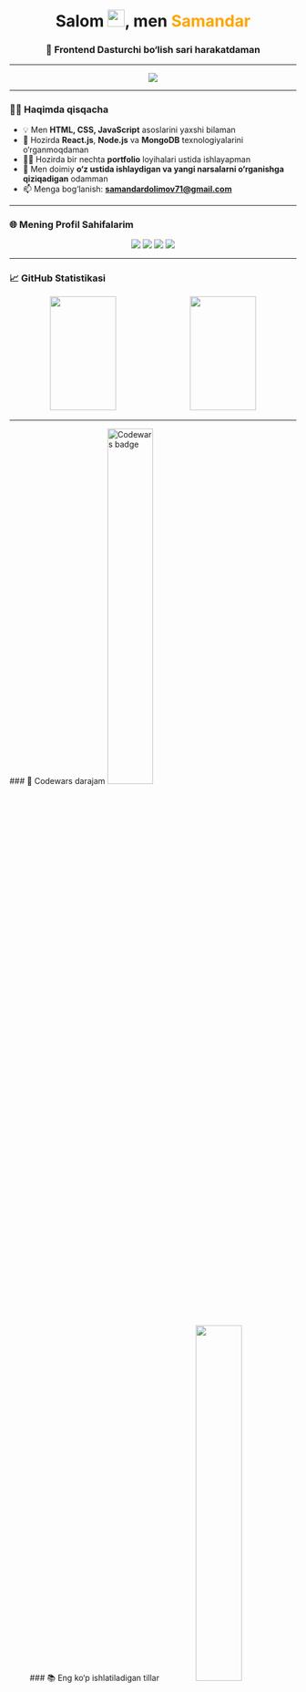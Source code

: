 <!-- <h1 align="center">💻 Assalomu alaykum!</h1>
<h2 align="center">Men Samandar – kod yozishni sevuvchi frontenderman ⚡</h2>

---

### 🧩 Men kimman?

- 🔭 Hozirda React va Node bilan ishlayman
- 🔥 Kod men uchun nafaqat texnologiya, balki san’at
- 🧠 Har doim yangi narsalarni o‘rganishga tayyorman
- 👨‍🎓 O‘z loyihalarim ustida ishlayapman

---

### 🧪 Texnologiyalarim

- **Frontend**: HTML5, CSS3, Tailwind, JavaScript, React
- **Backend**: Node.js (asosiy bilimlar)
- **Database**: MongoDB (asosiy foydalanish)
- **Versiya nazorati**: Git, GitHub

---

### 📈 Statistika

<p align="center">
  <img src="https://github-readme-stats.vercel.app/api?username=DolimovS&theme=radical&show_icons=true" width="48%" />
  <img src="https://github-readme-streak-stats.herokuapp.com?user=DolimovS&theme=radical&date_format=M%20j%5B%2C%20Y%5D" width="48%" />
</p>

---

### 🔍 Loyiha faoliyatlarim

- 📦 [Portfolio saytim](https://dolimov.uz)
- 💬 [Telegram](https://t.me/Dolimov_2005)
- 🧠 [Codewars](https://www.codewars.com/users/DolimovS)

---

### 🔧 Biladiganlarim ikonkalarda

<p align="center">
  <img src="https://skillicons.dev/icons?i=html,css,js,react,tailwind,nodejs,mongodb,git" />
</p>

 -->



<h1 align="center"> Salom <img src="https://em-content.zobj.net/source/microsoft-teams/363/waving-hand_1f44b.png" width="30px"/>, men <span style="color:#ffa500;">Samandar</span></h1>
<h3 align="center">🚀 Frontend Dasturchi bo‘lish sari harakatdaman</h3>

---

<p align="center">
  <img src="https://skillicons.dev/icons?i=html,css,js,react,nodejs,mongodb,git" />
</p>

---

### 🧑‍💻 Haqimda qisqacha

- 💡 Men **HTML, CSS, JavaScript** asoslarini yaxshi bilaman  
- 🌱 Hozirda **React.js**, **Node.js** va **MongoDB** texnologiyalarini o‘rganmoqdaman  
- 👨‍💻 Hozirda bir nechta **portfolio** loyihalari ustida ishlayapman  
- 🧠 Men doimiy **o‘z ustida ishlaydigan va yangi narsalarni o‘rganishga qiziqadigan** odamman  
- 📫 Menga bog‘lanish: **[samandardolimov71@gmail.com](mailto:samandardolimov71@gmail.com)**

---

### 🌐 Mening Profil Sahifalarim

<p align="center">
  <a href="https://dolimov.uz" target="_blank"><img src="https://img.shields.io/badge/Portfolio-000000?style=for-the-badge&logo=About.me&logoColor=white"/></a>
  <a href="https://t.me/Dolimov_2005" target="_blank"><img src="https://img.shields.io/badge/Telegram-26A5E4?style=for-the-badge&logo=telegram&logoColor=white"/></a>
  <a href="https://github.com/DolimovS" target="_blank"><img src="https://img.shields.io/badge/GitHub-333?style=for-the-badge&logo=github&logoColor=white"/></a>
  <a href="https://orcid.org/0000-0000-0000-0000" target="_blank"><img src="https://img.shields.io/badge/ORCID-A6CE39?style=for-the-badge&logo=orcid&logoColor=white" /></a>
</p>

---

### 📈 GitHub Statistikasi

<p align="center">
  <img src="https://github-readme-stats.vercel.app/api?username=DolimovS&show_icons=true&theme=tokyonight" width="48%" height="200px"/>
  <img src="https://github-readme-streak-stats.herokuapp.com/?user=DolimovS&theme=tokyonight" width="48%" height="200px"/>
</p>

---

<p align="center>



<p align="center">
### 🧠 Codewars darajam
  <img src="https://www.codewars.com/users/DolimovS/badges/large" alt="Codewars badge" width="40%" />
</p>



<p align="center">
### 📚 Eng ko‘p ishlatiladigan tillar
  <img src="https://github-readme-stats.vercel.app/api/top-langs/?username=DolimovS&layout=compact&theme=tokyonight" width="40%"/>
</p>
</p>






<!-- <h1 align="center">
  Salom <img src="https://em-content.zobj.net/source/microsoft-teams/363/waving-hand_1f44b.png" width="30px"/ men Samandar
</h1>
<h3 align="center">Frontend dasturchi bo‘lish yo‘lida harakatdaman 🚀</h3>

---

<p align="center">
  🌱 Hozirda o‘rganayapman: <strong>React.js, Node.js, MongoDB</strong><br>
  🧠 Biladigan texnologiyalar: <strong>HTML, CSS, JavaScript, Bootstrap, Tailwind, Git</strong><br>
  📫 Menga bog‘lanish: <a href="mailto:samandardolimov71@gmail.com">samandardolimov71@gmail.com</a>
</p>

---

### 🌐 Mening sahifalarim

<p align="center">
  <a href="https://t.me/Dolimov_2005" target="_blank">
    <img src="https://img.shields.io/badge/Telegram-2CA5E0?style=for-the-badge&logo=telegram&logoColor=white" />
  </a>
  <a href="https://dolimov.uz" target="_blank">
    <img src="https://img.shields.io/badge/Portfolio-000000?style=for-the-badge&logo=About.me&logoColor=white" />
  </a>
  <a href="https://github.com/DolimovS" target="_blank">
    <img src="https://img.shields.io/badge/GitHub-100000?style=for-the-badge&logo=github&logoColor=white" />
  </a>
</p>

---

### 🛠️ Biladigan texnologiyalar

<p align="center">
  <img src="https://skillicons.dev/icons?i=html,css,js,react,nodejs,bootstrap,tailwind,git" />
</p>

---

### 📊 GitHub Statistikasi

<p align="center">
  <img src="https://github-readme-stats.vercel.app/api?username=DolimovS&show_icons=true&theme=gotham" alt="Samandar's GitHub stats" />
</p>

---

### 🔥 Uzluksiz aktivlik (Streak)

<p align="center">
  <img src="https://github-readme-streak-stats.herokuapp.com/?user=DolimovS&theme=gotham" alt="Samandar's streak stats" />
</p>

---

### 📚 Eng ko‘p ishlatilgan tillar

<p align="center">
  <img src="https://github-readme-stats.vercel.app/api/top-langs/?username=DolimovS&layout=compact&theme=gotham" alt="Top Langs" />
</p>

---

### 🧠 Codewars Darajam

<p align="center">
  <img src="https://www.codewars.com/users/DolimovS/badges/large" alt="Codewars badge" />
</p>

---

### 💬 Ijtimoiy tarmoqlar

<p align="center">
  <a href="https://t.me/Dolimov_2005" target="_blank">Telegram</a> •
  <a href="https://github.com/DolimovS" target="_blank">GitHub</a> •
  <a href="mailto:samandardolimov71@gmail.com" target="_blank">Email</a>
</p>

 -->







<!-- <h1 align="center">Salom 👋, men Samandar</h1>
<h3 align="center">Men frontend developer bo'lishni xohlayman</h3>

<p align="left">🌱 Hozirda o‘rganayapman: <strong>React.js, Node.js</strong></p>
<p align="left">📫 Menga bog‘lanish: <a href="mailto:samandardolimov71@gmail.com">samandardolimov71@gmail.com</a></p>


---

### 🌐 Mening sahifalarim

[![Telegram](https://img.shields.io/badge/Telegram-2CA5E0?style=for-the-badge&logo=telegram&logoColor=white)](https://t.me/Dolimov_2005) <br>


[![Portfolio](https://img.shields.io/badge/Portfolio-000000?style=for-the-badge&logo=About.me&logoColor=white)](https://dolimov.uz)


---

## 📊 GitHub Statistikasi

<p align="center">
  <img src="https://github-readme-stats.vercel.app/api?username=DolimovS&show_icons=true&theme=gotham" alt="Samandar's GitHub stats" />
</p>

---

## 🔥 Uzluksiz aktivlik (Streak)

<p align="center">
  <img src="https://github-readme-streak-stats.herokuapp.com/?user=DolimovS&theme=gotham" alt="Samandar's streak stats" />
</p>

---

## 📚 Eng ko‘p ishlatilgan tillar

<p align="center">
  <img src="https://github-readme-stats.vercel.app/api/top-langs/?username=DolimovS&layout=compact&theme=gotham" alt="Top Langs" />
</p>

---

## 🌐 Mening ijtimoiy tarmoqlarim

<p align="left">
  <a href="https://t.me/Dolimov_2005" target="blank">Telegram</a> |
  <a href="https://github.com/DolimovS" target="blank">GitHub</a>
</p> -->
